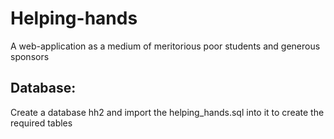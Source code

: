 # Helping-hands
A web-application as a medium of meritorious poor students and generous sponsors
## Database:
Create a database hh2 and import the helping_hands.sql into it to create the required tables
